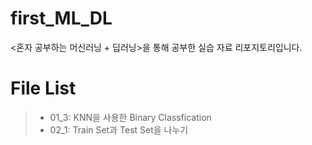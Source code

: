 # first_ML_DL
&lt;혼자 공부하는 머신러닝 + 딥러닝>을 통해 공부한 실습 자료 리포지토리입니다.

# File List
>* 01_3: KNN을 사용한 Binary Classfication
>* 02_1: Train Set과 Test Set을 나누기
